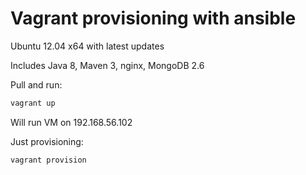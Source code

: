 Vagrant provisioning with ansible
============

Ubuntu 12.04 x64 with latest updates

Includes Java 8, Maven 3, nginx, MongoDB 2.6

Pull and run:

```bash
vagrant up
```

Will run VM on 192.168.56.102

Just provisioning:

```bash
vagrant provision
```


